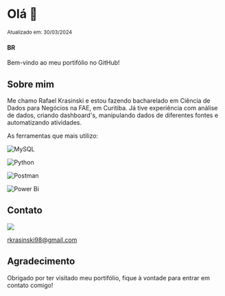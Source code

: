 # Olá 👋
<sub>Atualizado em: 30/03/2024</sub>
#### BR

Bem-vindo ao meu portifólio no GitHub!




## Sobre mim 

Me chamo Rafael Krasinski e estou fazendo bacharelado em Ciência de Dados para Negócios na FAE, em Curitiba.
Já tive experiência com análise de dados, criando dashboard's, manipulando dados de diferentes fontes e automatizando atividades.

As ferramentas que mais utilizo:

![MySQL](https://img.shields.io/badge/mysql-%2300f.svg?style=for-the-badge&logo=mysql&logoColor=white)

![Python](https://img.shields.io/badge/python-3670A0?style=for-the-badge&logo=python&logoColor=ffdd54)

![Postman](https://img.shields.io/badge/Postman-FF6C37?style=for-the-badge&logo=postman&logoColor=white)

![Power Bi](https://img.shields.io/badge/power_bi-F2C811?style=for-the-badge&logo=powerbi&logoColor=black)

## Contato

<a href="https://www.linkedin.com/in/rafael-krasinski-19492a138/" target="blank"><img align="center" src="https://img.shields.io/badge/linkedin-%230077B5.svg?style=for-the-badge&logo=linkedin&logoColor=white"  /></a>



rkrasinski98@gmail.com

## Agradecimento

Obrigado por ter visitado meu portifólio, fique à vontade para entrar em contato comigo!
